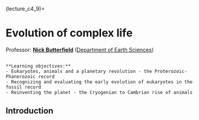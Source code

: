 (lecture_c4_9)=
# Evolution of complex life

Professor: **[Nick Butterfield](mailto:njb1005@cam.ac.uk)** ([Department of Earth Sciences](https://esc.cam.ac.uk))

```{highlights}

**Learning objectives:**
- Eukaryotes, animals and a planetary revolution - the Proterozoic-Phanerozoic record
- Recognizing and evaluating the early evolution of eukaryotes in the fossil record
- Reinventing the planet - the Cryogenian to Cambrian rise of animals 

```

## Introduction